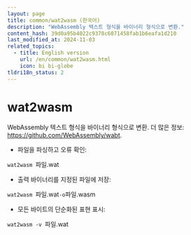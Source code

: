 ```yaml
---
layout: page
title: common/wat2wasm (한국어)
description: "WebAssembly 텍스트 형식을 바이너리 형식으로 변환."
content_hash: 39d0a95b4022c9378c6071458fab1b6eafa1d210
last_modified_at: 2024-11-03
related_topics:
  - title: English version
    url: /en/common/wat2wasm.html
    icon: bi bi-globe
tldri18n_status: 2
---
```

# wat2wasm

WebAssembly 텍스트 형식을 바이너리 형식으로 변환.
더 많은 정보: <https://github.com/WebAssembly/wabt>.

- 파일을 파싱하고 오류 확인:

`wat2wasm `<span class="tldr-var badge badge-pill bg-dark-lm bg-white-dm text-white-lm text-dark-dm font-weight-bold">파일.wat</span>

- 출력 바이너리를 지정된 파일에 저장:

`wat2wasm `<span class="tldr-var badge badge-pill bg-dark-lm bg-white-dm text-white-lm text-dark-dm font-weight-bold">파일.wat</span>` -o `<span class="tldr-var badge badge-pill bg-dark-lm bg-white-dm text-white-lm text-dark-dm font-weight-bold">파일.wasm</span>

- 모든 바이트의 단순화된 표현 표시:

`wat2wasm -v `<span class="tldr-var badge badge-pill bg-dark-lm bg-white-dm text-white-lm text-dark-dm font-weight-bold">파일.wat</span>
